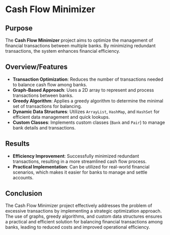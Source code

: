 # Cash Flow Minimizer

## Purpose
The **Cash Flow Minimizer** project aims to optimize the management of financial transactions between multiple banks. By minimizing redundant transactions, the system enhances financial efficiency.

## Overview/Features
- **Transaction Optimization**: Reduces the number of transactions needed to balance cash flow among banks.
- **Graph-Based Approach**: Uses a 2D array to represent and process transactions between banks.
- **Greedy Algorithm**: Applies a greedy algorithm to determine the minimal set of transactions for balancing.
- **Dynamic Data Structures**: Utilizes `ArrayList`, `HashMap`, and `HashSet` for efficient data management and quick lookups.
- **Custom Classes**: Implements custom classes (`Bank` and `Pair`) to manage bank details and transactions.

## Results
- **Efficiency Improvement**: Successfully minimized redundant transactions, resulting in a more streamlined cash flow process.
- **Practical Implementation**: Can be utilized for real-world financial scenarios, which makes it easier for banks to manage and settle accounts.

## Conclusion
The Cash Flow Minimizer project effectively addresses the problem of excessive transactions by implementing a strategic optimization approach. The use of graphs, greedy algorithms, and custom data structures ensures a practical and efficient solution for balancing financial transactions among banks, leading to reduced costs and improved operational efficiency.
